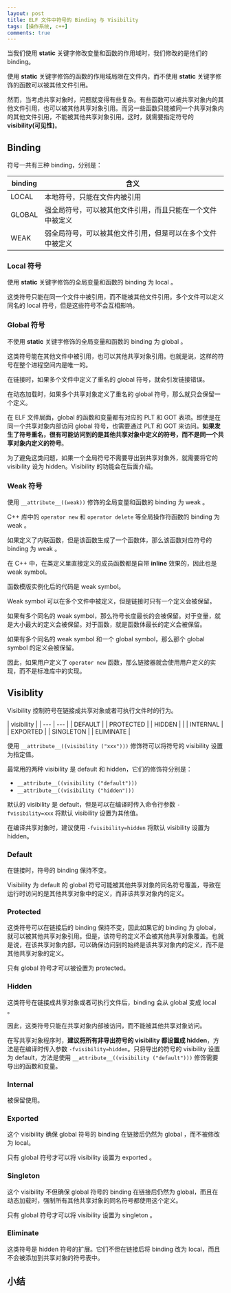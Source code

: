 ```yaml
---
layout: post
title: ELF 文件中符号的 Binding 与 Visibility
tags: [操作系统, c++]
comments: true
---
```


当我们使用 **static** 关键字修改变量和函数的作用域时，我们修改的是他们的 binding。

使用 **static** 关键字修饰的函数的作用域局限在文件内，而不使用 **static** 关键字修饰的函数可以被其他文件引用。

然而，当考虑共享对象时，问题就变得有些复杂。有些函数可以被共享对象内的其他文件引用，也可以被其他共享对象引用。而另一些函数只能被同一个共享对象内的其他文件引用，不能被其他共享对象引用。这时，就需要指定符号的 **visibility(可见性)**。

<!--more-->

## Binding ##

符号一共有三种 binding，分别是：

| binding | 含义  |
| --- | --- |
| LOCAL | 本地符号，只能在文件内被引用 |
| GLOBAL | 强全局符号，可以被其他文件引用，而且只能在一个文件中被定义 |
| WEAK | 弱全局符号，可以被其他文件引用，但是可以在多个文件中被定义 |

### Local 符号 ###

使用 **static** 关键字修饰的全局变量和函数的 binding 为 local 。

这类符号只能在同一个文件中被引用，而不能被其他文件引用。多个文件可以定义同名的 local 符号，但是这些符号不会互相影响。

### Global 符号 ###

不使用 **static** 关键字修饰的全局变量和函数的 binding 为 global 。

这类符号能在其他文件中被引用，也可以其他共享对象引用。也就是说，这样的符号在整个进程空间内是唯一的。

在链接时，如果多个文件中定义了重名的 global 符号，就会引发链接错误。

在动态加载时，如果多个共享对象定义了重名的 global 符号，那么就只会保留一个定义。

在 ELF 文件层面，global 的函数和变量都有对应的 PLT 和 GOT 表项。即使是在同一个共享对象内部访问 global 符号，也需要通过 PLT 和 GOT 来访问。**如果发生了符号重名，很有可能访问到的是其他共享对象中定义的符号，而不是同一个共享对象内定义的符号**。

为了避免这类问题，如果一个全局符号不需要导出到共享对象外，就需要将它的 visibility 设为 hidden。Visibility 的功能会在后面介绍。

### Weak 符号 ###

使用 `__attribute__((weak))` 修饰的全局变量和函数的 binding 为 weak 。

C++ 库中的 `operator new` 和 `operator delete` 等全局操作符函数的 binding 为 weak 。

如果定义了内联函数，但是该函数生成了一个函数体，那么该函数对应符号的 binding 为 weak 。

在 C++ 中，在类定义里直接定义的成员函数都是自带 **inline** 效果的，因此也是 weak symbol。

函数模版实例化后的代码是 weak symbol。

Weak symbol 可以在多个文件中被定义，但是链接时只有一个定义会被保留。

如果有多个同名的 weak symbol，那么符号长度最长的会被保留。对于变量，就是大小最大的定义会被保留。对于函数，就是函数体最长的定义会被保留。

如果有多个同名的 weak symbol 和一个 global symbol，那么那个 global symbol 的定义会被保留。

因此，如果用户定义了 `operator new` 函数，那么链接器就会使用用户定义的实现，而不是标准库中的实现。

## Visiblity ##

Visibility 控制符号在链接成共享对象或者可执行文件时的行为。

| visibility |
| --- | --- |
| DEFAULT |
| PROTECTED |
| HIDDEN |  |
| INTERNAL |
| EXPORTED |
| SINGLETON |
| ELIMINATE |

使用 `__attribute__((visibility ("xxx")))` 修饰符可以将符号的 visibility 设置为指定值。

最常用的两种 visibility 是 default 和 hidden，它们的修饰符分别是：

- `__attribute__((visibility ("default")))`
- `__attribute__((visibility ("hidden")))`

默认的 visibility 是 default，但是可以在编译时传入命令行参数 `-fvisibility=xxx` 将默认 visibility 设置为其他值。

在编译共享对象时，建议使用 `-fvisibility=hidden` 将默认 visibility 设置为 hidden。

### Default ###

在链接时，符号的 binding 保持不变。

Visibility 为 default 的 global 符号可能被其他共享对象的同名符号覆盖，导致在运行时访问的是其他共享对象中的定义，而非该共享对象内的定义。

### Protected ###

这类符号可以在链接后的 binding 保持不变，因此如果它的 binding 为 global，就可以被其他共享对象引用。但是，该符号的定义不会被其他共享对象覆盖。也就是说，在该共享对象内部，可以确保访问到的始终是该共享对象内的定义，而不是其他共享对象的定义。

只有 global 符号才可以被设置为 protected。

### Hidden ###

这类符号在链接成共享对象或者可执行文件后，binding 会从 global 变成 local 。

因此，这类符号只能在共享对象内部被访问，而不能被其他共享对象访问。

在写共享对象程序时，**建议将所有非导出符号的 visibility 都设置成 hidden**，方法是在编译时传入参数 `-fvisibility=hidden`。只将导出的符号的 visibility 设置为 default，方法是使用 `__attribute__((visibility ("default")))` 修饰需要导出的函数和变量。

### Internal ###

被保留使用。

### Exported ###

这个 visibility 确保 global 符号的 binding 在链接后仍然为 global ，而不被修改为 local。

只有 global 符号才可以将 visibility 设置为 exported 。

###  Singleton ###

这个 visibility 不但确保 global 符号的 binding 在链接后仍然为 global，而且在动态加载时，强制所有其他共享对象的同名符号都使用这个定义。

只有 global 符号才可以将 visibility 设置为 singleton 。

### Eliminate ###

这类符号是 hidden 符号的扩展。它们不但在链接后将 binding 改为 local，而且不会被添加到共享对象的符号表中。

## 小结 ##
